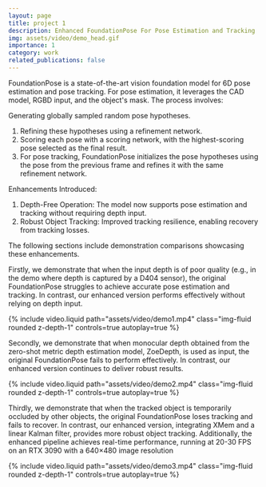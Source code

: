 ```yaml
---
layout: page
title: project 1
description: Enhanced FoundationPose For Pose Estimation and Tracking
img: assets/video/demo_head.gif
importance: 1
category: work
related_publications: false
---
```

FoundationPose is a state-of-the-art vision foundation model for 6D pose estimation and pose tracking. For pose estimation, it leverages the CAD model, RGBD input, and the object's mask. The process involves:

Generating globally sampled random pose hypotheses.
1. Refining these hypotheses using a refinement network.
2. Scoring each pose with a scoring network, with the highest-scoring pose selected as the final result.
3. For pose tracking, FoundationPose initializes the pose hypotheses using the pose from the previous frame and refines it with the same refinement network.

Enhancements Introduced:
1. Depth-Free Operation: The model now supports pose estimation and tracking without requiring depth input.
2. Robust Object Tracking: Improved tracking resilience, enabling recovery from tracking losses.

The following sections include demonstration comparisons showcasing these enhancements.

Firstly, we demonstrate that when the input depth is of poor quality (e.g., in the demo where depth is captured by a D404 sensor), the original FoundationPose struggles to achieve accurate pose estimation and tracking. In contrast, our enhanced version performs effectively without relying on depth input.
<div class="row">
    <div class="col-sm mt-3 mt-md-0">
        {% include video.liquid path="assets/video/demo1.mp4" class="img-fluid rounded z-depth-1" controls=true autoplay=true %}
    </div>
</div>

Secondly, we demonstrate that when monocular depth obtained from the zero-shot metric depth estimation model, ZoeDepth, is used as input, the original FoundationPose fails to perform effectively. In contrast, our enhanced version continues to deliver robust results.
<div class="row">
    <div class="col-sm mt-3 mt-md-0">
        {% include video.liquid path="assets/video/demo2.mp4" class="img-fluid rounded z-depth-1" controls=true autoplay=true %}
    </div>
</div>


Thirdly, we demonstrate that when the tracked object is temporarily occluded by other objects, the original FoundationPose loses tracking and fails to recover. In contrast, our enhanced version, integrating XMem and a linear Kalman filter, provides more robust object tracking. Additionally, the enhanced pipeline achieves real-time performance, running at 20-30 FPS on an RTX 3090 with a 640×480 image resolution
<div class="row">
    <div class="col-sm mt-3 mt-md-0">
        {% include video.liquid path="assets/video/demo3.mp4" class="img-fluid rounded z-depth-1" controls=true autoplay=true %}
    </div>
</div>

